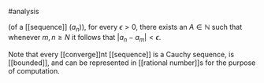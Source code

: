 
#analysis

(of a [[sequence]] $(a_n)$), for every $\epsilon > 0$, there exists an $A \in \mathbb{N}$ such that whenever $m,n \geq N$ it follows that $|a_n - a_m| < \epsilon$.

Note that every [[converge]]nt [[sequence]] is a Cauchy sequence, is [[bounded]], and can be represented in [[rational number]]s for the purpose of computation.